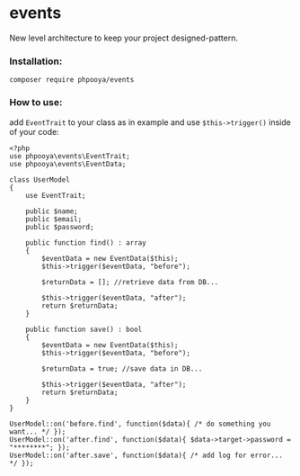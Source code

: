 # events
New level architecture to keep your project designed-pattern.


### Installation:

    composer require phpooya/events
    
### How to use:

add `EventTrait` to your class as in example and use `$this->trigger()` inside of your code:

    <?php
    use phpooya\events\EventTrait;
    use phpooya\events\EventData;
    
    class UserModel
    {
        use EventTrait;
    
        public $name;
        public $email;
        public $password;
    
        public function find() : array
        {
            $eventData = new EventData($this);
            $this->trigger($eventData, "before");
            
            $returnData = []; //retrieve data from DB...
            
            $this->trigger($eventData, "after");
            return $returnData;
        }
    
        public function save() : bool
        {
            $eventData = new EventData($this);
            $this->trigger($eventData, "before");
            
            $returnData = true; //save data in DB...
            
            $this->trigger($eventData, "after");
            return $returnData;
        }
    }
    
    UserModel::on('before.find', function($data){ /* do something you want... */ });
    UserModel::on('after.find', function($data){ $data->target->password = "********"; });
    UserModel::on('after.save', function($data){ /* add log for error... */ });